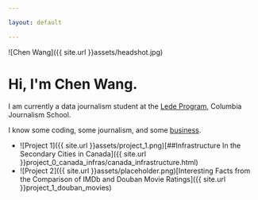 ```yaml
---

layout: default

---
```

![Chen Wang]({{ site.url }}assets/headshot.jpg)

# Hi, I'm Chen Wang.

I am currently a data journalism student at the [Lede Program](http://ledeprogram.com), Columbia Journalism School.

I know some coding, some journalism, and some [business](http://www.rotman.utoronto.ca/Degrees/MastersPrograms/MBAPrograms/FullTimeMBA). 


* ![Project 1]({{ site.url }}assets/project_1.png)[##Infrastructure In the Secondary Cities in Canada]({{ site.url }}project_0_canada_infras/canada_infrastructure.html)
* ![Project 2]({{ site.url }}assets/placeholder.png)[Interesting Facts from the Comparison of IMDb and Douban Movie Ratings]({{ site.url }}project_1_douban_movies)